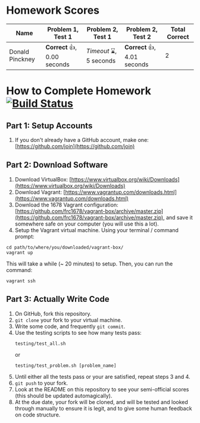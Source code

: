 # Homework Scores

|Name|Problem 1, Test 1|Problem 2, Test 1|Problem 2, Test 2|Total Correct|
|---|---|---|---|---|
|Donald Pinckney|**Correct** :+1:, 0.00 seconds|*Timeout* :hourglass:, 5 seconds|**Correct** :+1:, 4.01 seconds|2|


# How to Complete Homework [![Build Status](https://travis-ci.org/donald-pinckney/homework-test.svg?branch=master)](https://travis-ci.org/donald-pinckney/homework-test)

## Part 1: Setup Accounts
1. If you don't already have a GitHub account, make one: [https://github.com/join](https://github.com/join)

## Part 2: Download Software
1. Download VirtualBox: [https://www.virtualbox.org/wiki/Downloads](https://www.virtualbox.org/wiki/Downloads)
2. Download Vagrant: [https://www.vagrantup.com/downloads.html](https://www.vagrantup.com/downloads.html)
3. Download the 1678 Vagrant configuration: [https://github.com/frc1678/vagrant-box/archive/master.zip](https://github.com/frc1678/vagrant-box/archive/master.zip), and save it somewhere safe on your computer (you will use this a lot).
4. Setup the Vagrant virtual machine. Using your terminal / command prompt:

```
cd path/to/where/you/downloaded/vagrant-box/
vagrant up
```
This will take a while (~ 20 minutes) to setup. Then, you can run the command:

```
vagrant ssh
```

## Part 3: Actually Write Code
1. On GitHub, fork this repository.
2. `git clone` your fork to your virtual machine.
3. Write some code, and frequently `git commit`.
4. Use the testing scripts to see how many tests pass:<br />
	```
	testing/test_all.sh
	```
	or
	```
	testing/test_problem.sh [problem_name]
	```
5. Until either all the tests pass or your are satisfied, repeat steps 3 and 4.
6. `git push` to your fork.
7. Look at the README on this repository to see your semi-official scores (this should be updated automagically).
8. At the due date, your fork will be cloned, and will be tested and looked through manually to ensure it is legit, and to give some human feedback on code structure.
